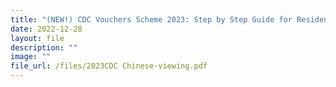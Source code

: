 ```yaml
---
title: "(NEW!) CDC Vouchers Scheme 2023: Step by Step Guide for Residents in Chinese"
date: 2022-12-28
layout: file
description: ""
image: ""
file_url: /files/2023CDC Chinese-viewing.pdf
---
```

